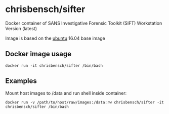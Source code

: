 # chrisbensch/sifter

Docker container of SANS Investigative Forensic Toolkit (SIFT) Workstation Version (latest) 

Image is based on the [ubuntu](https://registry.hub.docker.com/u/ubuntu/) 16.04 base image


## Docker image usage

```
docker run -it chrisbensch/sifter /bin/bash
```

## Examples

Mount host images to /data and run shell inside container:

```
docker run -v /path/to/host/raw/images:/data:rw chrisbensch/sifter -it chrisbensch/sifter /bin/bash
```



